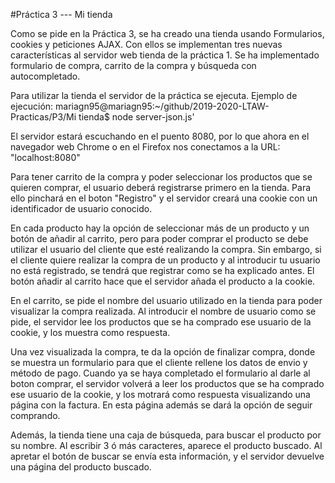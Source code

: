 #Práctica 3 --- Mi tienda

Como se pide en la Práctica 3, se ha creado una tienda usando Formularios, cookies y peticiones AJAX.
Con ellos se implementan tres nuevas características al servidor web tienda de la práctica 1.
Se ha implementado formulario de compra, carrito de la compra y búsqueda con autocompletado.

Para utilizar la tienda el servidor de la práctica se ejecuta. Ejemplo de ejecución:
mariagn95@mariagn95:~/github/2019-2020-LTAW-Practicas/P3/Mi tienda$ node server-json.js'

El servidor estará escuchando en el puento 8080, por lo que ahora en el navegador web Chrome o en el Firefox
nos conectamos a la URL: "localhost:8080"

Para tener carrito de la compra y poder seleccionar los productos que se quieren comprar, el usuario deberá
registrarse primero en la tienda. Para ello pinchará en el boton "Registro" y el servidor creará una cookie
con un identificador de usuario conocido.

En cada producto hay la opción de seleccionar más de un producto y un botón de añadir al carrito, pero para
poder comprar el producto se debe utilizar el usuario del cliente que esté realizando la compra.
Sin embargo, si el cliente quiere realizar la compra de un producto y al introducir tu usuario no está registrado,
se tendrá que registrar como se ha explicado antes.
El botón añadir al carrito hace que el servidor añada el producto a la cookie.

En el carrito, se pide el nombre del usuario utilizado en la tienda para poder visualizar la compra realizada.
Al introducir el nombre de usuario como se pide, el servidor lee los productos que se ha comprado ese usuario de la cookie,
y los muestra como respuesta.

Una vez visualizada la compra, te da la opción de finalizar compra, donde se muestra un formulario para que el cliente rellene
los datos de envio y método de pago.
Cuando ya se haya completado el formulario al darle al boton comprar, el servidor volverá a leer los productos que se ha comprado ese usuario
de la cookie,  y los motrará como respuesta visualizando una página con la factura. En esta página además se dará la opción de
seguir comprando.


Además, la tienda tiene una caja de búsqueda, para buscar el producto por su nombre. Al escribir 3 ó más caracteres,
aparece el producto buscado. Al apretar el botón de buscar se envía esta información, y el servidor devuelve una página
del producto buscado.

